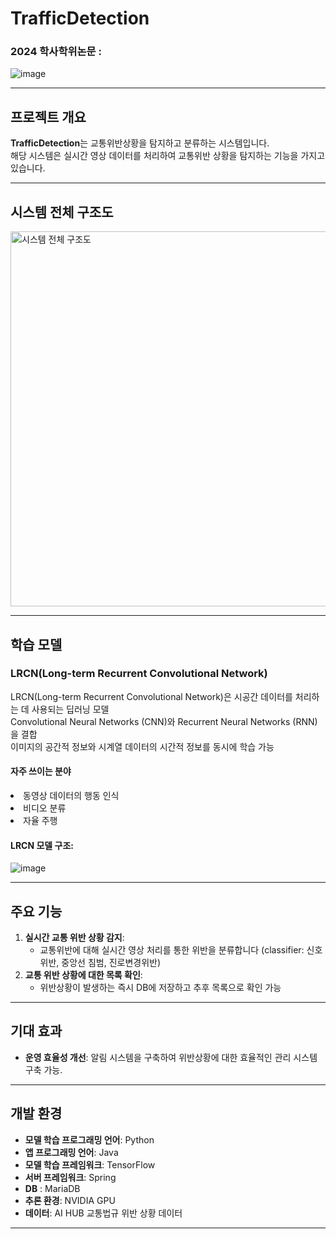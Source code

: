 # TrafficDetection

### 2024 학사학위논문 : 
![image](https://github.com/user-attachments/assets/89382f32-ac08-43ac-a85e-b881f0057091)

---

## 프로젝트 개요
**TrafficDetection**는 교통위반상황을 탐지하고 분류하는 시스템입니다. <br>
해당 시스템은 실시간 영상 데이터를 처리하여 교통위반 상황을 탐지하는 기능을 가지고 있습니다.

---

## 시스템 전체 구조도
<img src="https://github.com/user-attachments/assets/dd253838-ef49-4017-9e35-dff9923bac8f" alt="시스템 전체 구조도" width="600"/>

---

## 학습 모델

### **LRCN(Long-term Recurrent Convolutional Network)**
LRCN(Long-term Recurrent Convolutional Network)은 시공간 데이터를 처리하는 데 사용되는 딥러닝 모델<br>
Convolutional Neural Networks (CNN)와 Recurrent Neural Networks (RNN)을 결합 <br>
이미지의 공간적 정보와 시계열 데이터의 시간적 정보를 동시에 학습 가능 <br>
#### 자주 쓰이는 분야
<li>동영상 데이터의 행동 인식
<li>비디오 분류
<li>자율 주행<br>

#### LRCN 모델 구조:
![image](https://github.com/user-attachments/assets/aa394148-80ab-4898-9695-ea0332404598)

---
## 주요 기능
1. **실시간 교통 위반 상황 감지**:
   - 교통위반에 대해 실시간 영상 처리를 통한 위반을 분류합니다 (classifier: 신호위반, 중앙선 침범, 진로변경위반)
2. **교통 위반 상황에 대한 목록 확인**:
   - 위반상황이 발생하는 즉시 DB에 저장하고 추후 목록으로 확인 가능
---

## 기대 효과
- **운영 효율성 개선**: 알림 시스템을 구축하여 위반상황에 대한 효율적인 관리 시스템 구축 가능.

---

## 개발 환경
- **모델 학습 프로그래밍 언어**: Python
- **앱 프로그래밍 언어**: Java
- **모델 학습 프레임워크**: TensorFlow
- **서버 프레임워크**: Spring
- **DB** : MariaDB
- **추론 환경**: NVIDIA GPU
- **데이터**: AI HUB 교통법규 위반 상황 데이터

---
